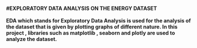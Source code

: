 <b>#EXPLORATORY DATA ANALYSIS ON THE ENERGY DATASET<b><br><br>
<b>EDA which stands for Exploratory Data Analysis is used for the analysis of the dataset that is given by plotting graphs of different nature.
In this project , libraries such as matplotlib , seaborn and plotly are used to analyze the dataset.<b>
<br><br>

